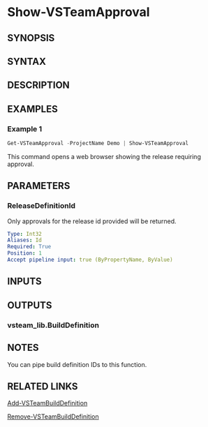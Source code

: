 <!-- #include "./common/header.md" -->

# Show-VSTeamApproval

## SYNOPSIS

<!-- #include "./synopsis/Show-VSTeamApproval.md" -->

## SYNTAX

## DESCRIPTION

<!-- #include "./synopsis/Show-VSTeamApproval.md" -->

## EXAMPLES

### Example 1

```powershell
Get-VSTeamApproval -ProjectName Demo | Show-VSTeamApproval
```

This command opens a web browser showing the release requiring approval.

## PARAMETERS

### ReleaseDefinitionId

Only approvals for the release id provided will be returned.

```yaml
Type: Int32
Aliases: Id
Required: True
Position: 1
Accept pipeline input: true (ByPropertyName, ByValue)
```

<!-- #include "./params/projectName.md" -->

## INPUTS

## OUTPUTS

### vsteam_lib.BuildDefinition

## NOTES

You can pipe build definition IDs to this function.

<!-- #include "./common/prerequisites.md" -->

## RELATED LINKS

<!-- #include "./common/related.md" -->

[Add-VSTeamBuildDefinition](Add-VSTeamBuildDefinition.md)

[Remove-VSTeamBuildDefinition](Remove-VSTeamBuildDefinition.md)
